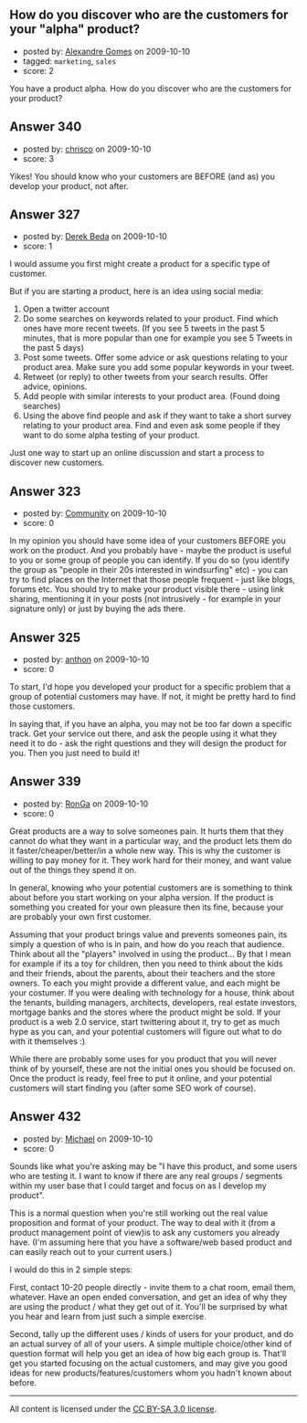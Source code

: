 ## How do you discover who are the customers for your "alpha" product?

- posted by: [Alexandre Gomes](https://stackexchange.com/users/-1/223-alexandre-gomes) on 2009-10-10
- tagged: `marketing`, `sales`
- score: 2

You have a product alpha. How do you discover who are the customers for your product?


## Answer 340

- posted by: [chrisco](https://stackexchange.com/users/-1/246-chrisco) on 2009-10-10
- score: 3

Yikes!  You should know who your customers are BEFORE (and as) you develop your product, not after.


## Answer 327

- posted by: [Derek Beda](https://stackexchange.com/users/-1/226-derek-beda) on 2009-10-10
- score: 1

I would assume you first might create a product for a specific type of customer.

But if you are starting a product, here is an idea using social media:

1) Open a twitter account
2) Do some searches on keywords related to your product.  Find which ones have more recent tweets.  (If you see 5 tweets in the past 5 minutes, that is more popular than one for example you see 5 Tweets in the past 5 days)
3) Post some tweets. Offer some advice or ask questions relating to your product area. Make sure you add some popular keywords in your tweet.
4) Retweet (or reply) to other tweets from your search results.  Offer advice, opinions.
5) Add people with similar interests to your product area. (Found doing searches)
6) Using the above find people and ask if they want to take a short survey relating to your product area. Find and even ask some people if they want to do some alpha testing of your product.

Just one way to start up an online discussion and start a process to discover new customers.


## Answer 323

- posted by: [Community](https://stackexchange.com/users/-1/-1-community) on 2009-10-10
- score: 0

In my opinion you should have some idea of your customers BEFORE you work on the product. And you probably have - maybe the product is useful to you or some group of people you can identify.
If you do so (you identify the group as "people in their 20s interested in windsurfing" etc) - you can try to find places on the Internet that those people frequent - just like blogs, forums etc. You should try to make your product visible there - using link sharing, mentioning it in your posts (not intrusively - for example in your signature only) or just by buying the ads there.


## Answer 325

- posted by: [anthon](https://stackexchange.com/users/-1/238-anthon) on 2009-10-10
- score: 0

To start, I'd hope you developed your product for a specific problem that a group of potential customers may have. If not, it might be pretty hard to find those customers.

In saying that, if you have an alpha, you may not be too far down a specific track. Get your service out there, and ask the people using it what they need it to do - ask the right questions and they will design the product for you. Then you just need to build it!


## Answer 339

- posted by: [RonGa](https://stackexchange.com/users/-1/218-ronga) on 2009-10-10
- score: 0

Great products are a way to solve someones pain.  It hurts them that they cannot do what they want in a particular way, and the product lets them do it faster/cheaper/better/in a whole new way.  This is why the customer is willing to pay money for it.  They work hard for their money, and want value out of the things they spend it on.

In general, knowing who your potential customers are is something to think about before you start working on your alpha version.  If the product is something you created for your own pleasure then its fine, because your are probably your own first customer.

Assuming that your product brings value and prevents someones pain, its simply a question of who is in pain, and how do you reach that audience.  Think about all the "players" involved in using the product...  By that I mean for example if its a toy for children, then you need to think about the kids and their friends, about the parents, about their teachers and the store owners.  To each you might provide a different value, and each might be your costumer.  If you were dealing with technology for a house, think about the tenants, building managers, architects, developers, real estate investors, mortgage banks and the stores where the product might be sold.  If your product is a web 2.0 service, start twittering about it, try to get as much hype as you can, and your potential customers will figure out what to do with it themselves :)

While there are probably some uses for you product that you will never think of by yourself, these are not the initial ones you should be focused on.  Once the product is ready, feel free to put it online, and your potential customers will start finding you (after some SEO work of course).


## Answer 432

- posted by: [Michael](https://stackexchange.com/users/-1/329-michael) on 2009-10-10
- score: 0

Sounds like what you're asking may be "I have this product, and some users who are testing it. I want to know if there are any real groups / segments within my user base that I could target and focus on as I develop my product".

This is a normal question when you're still working out the real value proposition and format of your product. The way to deal with it (from a product management point of view)is to ask any customers you already have. (I'm assuming here that you have a software/web based product and can easily reach out to your current users.)

I would do this in 2 simple steps:

First, contact 10-20 people directly - invite them to a chat room, email them, whatever. Have an open ended conversation, and get an idea of why they are using the product / what they get out of it. You'll be surprised by what you hear and learn from just such a simple exercise.

Second, tally up the different uses / kinds of users for your product, and do an actual survey of all of your users. A simple multiple choice/other kind of question format will help you get an idea of how big each group is. That'll get you started focusing on the actual customers, and may give you good ideas for new products/features/customers whom you hadn't known about before.



---

All content is licensed under the [CC BY-SA 3.0 license](https://creativecommons.org/licenses/by-sa/3.0/).
